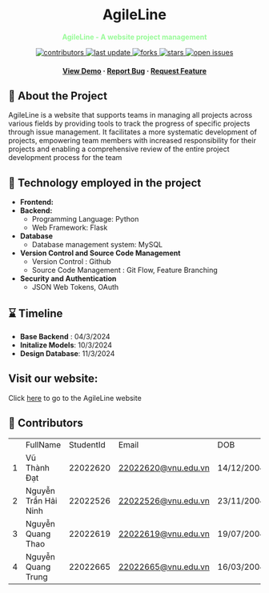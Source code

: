 <div align="center">
	<h1>AgileLine</h1>
	<p style = "color: palegreen;">
		<b>AgileLine - A website project management </b>
	</p>
	<!-- Badges -->
	<p>
	<a href="https://github.com/loozzi/agile-line/graphs/contributors">
		<img src="https://img.shields.io/github/contributors/loozzi/agile-line" alt="contributors" />
	</a>
	<a href="">
		<img src="https://img.shields.io/github/last-commit/loozzi/agile-line" alt="last update" />
	</a>
	<a href="https://github.com/loozzi/agile-line/network/members">
		<img src="https://img.shields.io/github/forks/loozzi/agile-line" alt="forks" />
	</a>
	<a href="https://github.com/loozzi/agile-line/stargazers">
		<img src="https://img.shields.io/github/stars/loozzi/agile-line" alt="stars" />
	</a>
	<a href="https://github.com/loozzi/agile-line/issues/">
		<img src="https://img.shields.io/github/issues/loozzi/agile-line" alt="open issues" />
	</a>
	</p>
	
<h4>
	<a href="#">View Demo</a>
<span> · </span>
	<a href="https://github.com/loozzi/agile-line/issues/">Report Bug</a>
<span> · </span>
	<a href="https://github.com/loozzi/agile-line/issues/">Request Feature</a>
</h4>
</div>

## 🌟 About the Project
<p>
		AgileLine is a website that supports teams in managing all projects across various fields by providing tools to track the progress of specific projects through issue management. It facilitates a more systematic development of projects, empowering team members with increased responsibility for their projects and enabling a comprehensive review of the entire project development process for the team

</p>

## 🚀 Technology employed in the project
+ **Frontend:**
+ **Backend:**
	- Programming Language: Python
	- Web Framework: Flask
+ **Database**
	- Database management system: MySQL
+ **Version Control and Source Code Management**
	- Version Control : Github
	- Source Code Management : Git Flow, Feature Branching
+ **Security and Authentication**
	- JSON Web Tokens, OAuth
## ⌛ Timeline
+ **Base Backend** : 04/3/2024
+ **Initalize Models**: 10/3/2024
+ **Design Database**: 11/3/2024
## Visit our website:
Click [here]() to go to the AgileLine website
## 🤝 Contributors

<center>
	<table>
		<th>
			<td>FullName</td>
			<td>StudentId</td>
			<td>Email</td>
			<td>DOB</td>
		</th>
		<tr>
			<td>1</td>
			<td>Vũ Thành Đạt</td>
			<td>22022620</td>
			<td><a href="mailto:22022620@vnu.edu.vn">22022620@vnu.edu.vn</a></td>
			<td>14/12/2004</td>
		</tr>
		<tr>
			<td>2</td>
			<td>Nguyễn Trần Hải Ninh</td>
			<td>22022526</td>
			<td><a href="mailto:22022526@vnu.edu.vn">22022526@vnu.edu.vn</a></td>
			<td>23/11/2004</td>
		</tr>
		<tr>
			<td>3</td>
			<td>Nguyễn Quang Thao</td>
			<td>22022619</td>
			<td><a href="mailto:22022619@vnu.edu.vn">22022619@vnu.edu.vn</a></td>
			<td>19/07/2004</td>
		</tr>
		<tr>
			<td>4</td>
			<td>Nguyễn Quang Trung</td>
			<td>22022665</td>
			<td><a href="mailto:22022665@vnu.edu.vn">22022665@vnu.edu.vn</a></td>
			<td>16/03/2004</td>
		</tr>
	</table>
</center>
